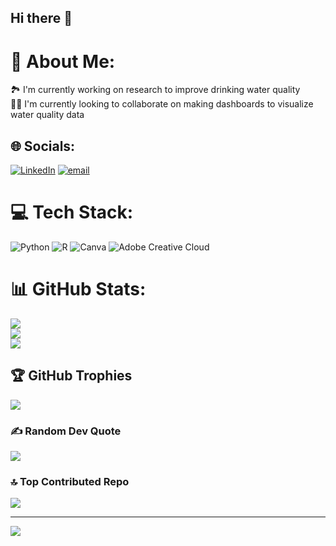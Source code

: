 ## Hi there 👋

# 💫 About Me:
🏞️ I'm currently working on research to improve drinking water quality <br>
👩‍🔬 I'm currently looking to collaborate on making dashboards to visualize water quality data <br>

## 🌐 Socials:
[![LinkedIn](https://img.shields.io/badge/LinkedIn-%230077B5.svg?logo=linkedin&logoColor=white)](https://linkedin.com/in/https://www.linkedin.com/in/nluangphairin/) [![email](https://img.shields.io/badge/Email-D14836?logo=gmail&logoColor=white)](mailto:natchayal@usf.edu) 

# 💻 Tech Stack:
![Python](https://img.shields.io/badge/python-3670A0?style=for-the-badge&logo=python&logoColor=ffdd54) ![R](https://img.shields.io/badge/r-%23276DC3.svg?style=for-the-badge&logo=r&logoColor=white) ![Canva](https://img.shields.io/badge/Canva-%2300C4CC.svg?style=for-the-badge&logo=Canva&logoColor=white) ![Adobe Creative Cloud](https://img.shields.io/badge/Adobe%20Creative%20Cloud-DA1F26.svg?style=for-the-badge&logo=Adobe%20Creative%20Cloud&logoColor=white)  
# 📊 GitHub Stats:
![](https://github-readme-stats.vercel.app/api?username=natchayal&theme=default&hide_border=false&include_all_commits=false&count_private=false)<br/>
![](https://nirzak-streak-stats.vercel.app/?user=natchayal&theme=default&hide_border=false)<br/>
![](https://github-readme-stats.vercel.app/api/top-langs/?username=natchayal&theme=default&hide_border=false&include_all_commits=false&count_private=false&layout=compact)

## 🏆 GitHub Trophies
![](https://github-profile-trophy.vercel.app/?username=natchayal&theme=default&no-frame=false&no-bg=false&margin-w=4)

### ✍️ Random Dev Quote
![](https://quotes-github-readme.vercel.app/api?type=horizontal&theme=light)

### 🔝 Top Contributed Repo
![](https://github-contributor-stats.vercel.app/api?username=natchayal&limit=5&theme=default&combine_all_yearly_contributions=true)

---
[![](https://visitcount.itsvg.in/api?id=natchayal&icon=0&color=0)](https://visitcount.itsvg.in)

<!-- Proudly created with GPRM ( https://gprm.itsvg.in ) -->
